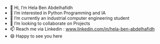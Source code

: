 - 👋 Hi, I’m Hela Ben Abdelhafidh
- 👀 I’m interested in Python Programming and IA
- 🌱 I’m currently an industrial computer engineering student
- 💞️ I’m looking to collaborate on Projects
- 📫 Reach me via Linkedin : www.linkedin.com/in/hela-ben-abdelhafidh
- 😄 Happy to see you here


<!---
Hela1818/Hela1818 is a ✨ special ✨ repository because its `README.md` (this file) appears on your GitHub profile.
You can click the Preview link to take a look at your changes.
--->
